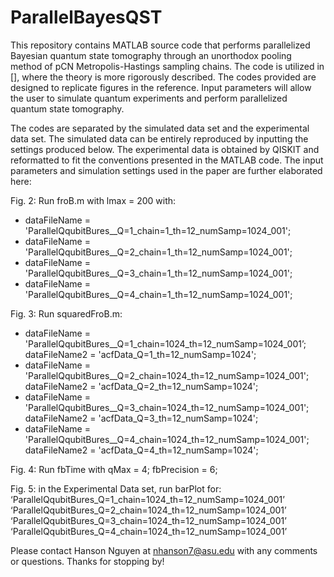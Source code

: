 # ParallelBayesQST
This repository contains MATLAB source code that performs parallelized Bayesian quantum state tomography through an unorthodox pooling method of pCN Metropolis-Hastings sampling chains. The code is utilized in [], where the theory is more rigorously described. The codes provided are designed to replicate figures in the reference. Input parameters will allow the user to simulate quantum experiments and perform parallelized quantum state tomography. 

The codes are separated by the simulated data set and the experimental data set. The simulated data can be entirely reproduced by inputting the settings produced below. The experimental data is obtained by QISKIT and reformatted to fit the conventions presented in the MATLAB code. The input parameters and simulation settings used in the paper are further elaborated here:   

Fig. 2: Run froB.m with lmax = 200 with:
- dataFileName = 'ParallelQqubitBures__Q=1_chain=1_th=12_numSamp=1024_001';
- dataFileName = 'ParallelQqubitBures__Q=2_chain=1_th=12_numSamp=1024_001';
- dataFileName = 'ParallelQqubitBures__Q=3_chain=1_th=12_numSamp=1024_001';
- dataFileName = 'ParallelQqubitBures__Q=4_chain=1_th=12_numSamp=1024_001';

Fig. 3: Run squaredFroB.m:
- dataFileName = 'ParallelQqubitBures__Q=1_chain=1024_th=12_numSamp=1024_001’; dataFileName2 = 'acfData_Q=1_th=12_numSamp=1024';
- dataFileName = 'ParallelQqubitBures__Q=2_chain=1024_th=12_numSamp=1024_001'; dataFileName2 = 'acfData_Q=2_th=12_numSamp=1024';
- dataFileName = 'ParallelQqubitBures__Q=3_chain=1024_th=12_numSamp=1024_001'; dataFileName2 = 'acfData_Q=3_th=12_numSamp=1024';
- dataFileName = 'ParallelQqubitBures__Q=4_chain=1024_th=12_numSamp=1024_001'; dataFileName2 = 'acfData_Q=4_th=12_numSamp=1024';

Fig. 4: Run fbTime with qMax = 4; fbPrecision = 6;

Fig. 5: in the Experimental Data set, run barPlot for:
‘ParallelQqubitBures_Q=1_chain=1024_th=12_numSamp=1024_001’
‘ParallelQqubitBures_Q=2_chain=1024_th=12_numSamp=1024_001’
‘ParallelQqubitBures_Q=3_chain=1024_th=12_numSamp=1024_001’
‘ParallelQqubitBures_Q=4_chain=1024_th=12_numSamp=1024_001’

Please contact Hanson Nguyen at nhanson7@asu.edu with any comments or questions. Thanks for stopping by!
